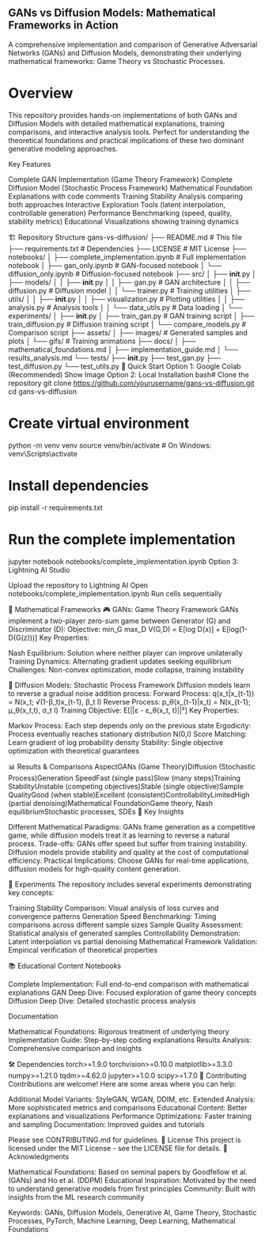 ## GANs vs Diffusion Models: Mathematical Frameworks in Action

A comprehensive implementation and comparison of Generative Adversarial Networks (GANs) and Diffusion Models, demonstrating their underlying mathematical frameworks: Game Theory vs Stochastic Processes.

# Overview
This repository provides hands-on implementations of both GANs and Diffusion Models with detailed mathematical explanations, training comparisons, and interactive analysis tools. Perfect for understanding the theoretical foundations and practical implications of these two dominant generative modeling approaches.

Key Features

Complete GAN Implementation (Game Theory Framework)
Complete Diffusion Model (Stochastic Process Framework)
Mathematical Foundation Explanations with code comments
Training Stability Analysis comparing both approaches
Interactive Exploration Tools (latent interpolation, controllable generation)
Performance Benchmarking (speed, quality, stability metrics)
Educational Visualizations showing training dynamics

🏗️ Repository Structure
gans-vs-diffusion/
├── README.md                 # This file
├── requirements.txt          # Dependencies
├── LICENSE                   # MIT License
├── notebooks/
│   ├── complete_implementation.ipynb    # Full implementation notebook
│   ├── gan_only.ipynb                  # GAN-focused notebook
│   └── diffusion_only.ipynb            # Diffusion-focused notebook
├── src/
│   ├── __init__.py
│   ├── models/
│   │   ├── __init__.py
│   │   ├── gan.py            # GAN architecture
│   │   ├── diffusion.py      # Diffusion model
│   │   └── trainer.py        # Training utilities
│   ├── utils/
│   │   ├── __init__.py
│   │   ├── visualization.py  # Plotting utilities
│   │   ├── analysis.py       # Analysis tools
│   │   └── data_utils.py     # Data loading
│   └── experiments/
│       ├── __init__.py
│       ├── train_gan.py      # GAN training script
│       ├── train_diffusion.py # Diffusion training script
│       └── compare_models.py  # Comparison script
├── assets/
│   ├── images/               # Generated samples and plots
│   └── gifs/                 # Training animations
├── docs/
│   ├── mathematical_foundations.md
│   ├── implementation_guide.md
│   └── results_analysis.md
└── tests/
    ├── __init__.py
    ├── test_gan.py
    ├── test_diffusion.py
    └── test_utils.py
🚀 Quick Start
Option 1: Google Colab (Recommended)
Show Image
Option 2: Local Installation
bash# Clone the repository
git clone https://github.com/yourusername/gans-vs-diffusion.git
cd gans-vs-diffusion

# Create virtual environment
python -m venv venv
source venv/bin/activate  # On Windows: venv\Scripts\activate

# Install dependencies
pip install -r requirements.txt

# Run the complete implementation
jupyter notebook notebooks/complete_implementation.ipynb
Option 3: Lightning AI Studio

Upload the repository to Lightning AI
Open notebooks/complete_implementation.ipynb
Run cells sequentially

📖 Mathematical Frameworks
🎮 GANs: Game Theory Framework
GANs implement a two-player zero-sum game between Generator (G) and Discriminator (D):
Objective: min_G max_D V(G,D) = E[log D(x)] + E[log(1-D(G(z)))]
Key Properties:

Nash Equilibrium: Solution where neither player can improve unilaterally
Training Dynamics: Alternating gradient updates seeking equilibrium
Challenges: Non-convex optimization, mode collapse, training instability

🌊 Diffusion Models: Stochastic Process Framework
Diffusion models learn to reverse a gradual noise addition process:
Forward Process:  q(x_t|x_{t-1}) = N(x_t; √(1-β_t)x_{t-1}, β_t I)
Reverse Process:  p_θ(x_{t-1}|x_t) = N(x_{t-1}; μ_θ(x_t,t), σ_t I)
Training Objective: E[||ε - ε_θ(x_t, t)||²]
Key Properties:

Markov Process: Each step depends only on the previous state
Ergodicity: Process eventually reaches stationary distribution N(0,I)
Score Matching: Learn gradient of log probability density
Stability: Single objective optimization with theoretical guarantees

📊 Results & Comparisons
AspectGANs (Game Theory)Diffusion (Stochastic Process)Generation SpeedFast (single pass)Slow (many steps)Training StabilityUnstable (competing objectives)Stable (single objective)Sample QualityGood (when stable)Excellent (consistent)ControllabilityLimitedHigh (partial denoising)Mathematical FoundationGame theory, Nash equilibriumStochastic processes, SDEs
🎯 Key Insights

Different Mathematical Paradigms: GANs frame generation as a competitive game, while diffusion models treat it as learning to reverse a natural process.
Trade-offs: GANs offer speed but suffer from training instability. Diffusion models provide stability and quality at the cost of computational efficiency.
Practical Implications: Choose GANs for real-time applications, diffusion models for high-quality content generation.

🔬 Experiments
The repository includes several experiments demonstrating key concepts:

Training Stability Comparison: Visual analysis of loss curves and convergence patterns
Generation Speed Benchmarking: Timing comparisons across different sample sizes
Sample Quality Assessment: Statistical analysis of generated samples
Controllability Demonstration: Latent interpolation vs partial denoising
Mathematical Framework Validation: Empirical verification of theoretical properties

📚 Educational Content
Notebooks

Complete Implementation: Full end-to-end comparison with mathematical explanations
GAN Deep Dive: Focused exploration of game theory concepts
Diffusion Deep Dive: Detailed stochastic process analysis

Documentation

Mathematical Foundations: Rigorous treatment of underlying theory
Implementation Guide: Step-by-step coding explanations
Results Analysis: Comprehensive comparison and insights

🛠️ Dependencies
torch>=1.9.0
torchvision>=0.10.0
matplotlib>=3.3.0
numpy>=1.21.0
tqdm>=4.62.0
jupyter>=1.0.0
scipy>=1.7.0
🤝 Contributing
Contributions are welcome! Here are some areas where you can help:

Additional Model Variants: StyleGAN, WGAN, DDIM, etc.
Extended Analysis: More sophisticated metrics and comparisons
Educational Content: Better explanations and visualizations
Performance Optimizations: Faster training and sampling
Documentation: Improved guides and tutorials

Please see CONTRIBUTING.md for guidelines.
📄 License
This project is licensed under the MIT License - see the LICENSE file for details.
🙏 Acknowledgments

Mathematical Foundations: Based on seminal papers by Goodfellow et al. (GANs) and Ho et al. (DDPM)
Educational Inspiration: Motivated by the need to understand generative models from first principles
Community: Built with insights from the ML research community


Keywords: GANs, Diffusion Models, Generative AI, Game Theory, Stochastic Processes, PyTorch, Machine Learning, Deep Learning, Mathematical Foundations`
